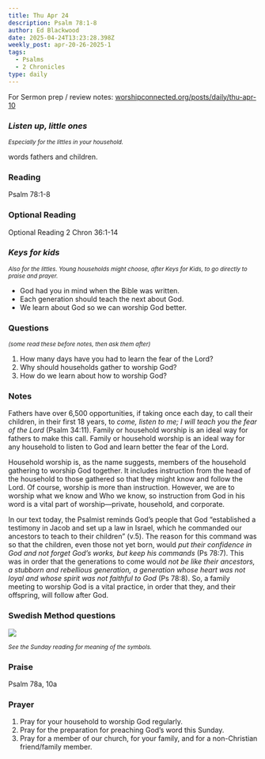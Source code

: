 ```yaml
---
title: Thu Apr 24
description: Psalm 78:1-8
author: Ed Blackwood
date: 2025-04-24T13:23:28.398Z
weekly_post: apr-20-26-2025-1
tags:
  - Psalms
  - 2 Chronicles
type: daily
---
```

For Sermon prep / review notes: [worshipconnected.org/posts/daily/thu-apr-10](https://worshipconnected.org/posts/daily/thu-apr-10/)

### *Listen up, little ones*

<div><small><i>Especially for the littles in your household.</i></small></div>

words fathers and children.

### Reading

Psalm 78:1-8

### Optional Reading

Optional Reading 2 Chron 36:1-14

### *Keys for kids*

<div><small><i>Also for the littles. Young households might choose, after Keys for Kids, to go directly to praise and prayer.</i></small></div>

* God had you in mind when the Bible was written.
* Each generation should teach the next about God.
* We learn about God so we can worship God better.

### Questions

<div><small><i>(some read these before notes, then ask them after)</i></small></div>

1. How many days have you had to learn the fear of the Lord?
2. Why should households gather to worship God?
3. How do we learn about how to worship God?

### Notes

Fathers have over 6,500 opportunities, if taking once each day, to call their children, in their first 18 years, to *come, listen to me; I will teach you the fear of the Lord* (Psalm 34:11). Family or household worship is an ideal way for fathers to make this call. Family or household worship is an ideal way for any household to listen to God and learn better the fear of the Lord.

Household worship is, as the name suggests, members of the household gathering to worship God together. It includes instruction from the head of the household to those gathered so that they might know and follow the Lord. Of course, worship is more than instruction. However, we are to worship what we know and Who we know, so instruction from God in his word is a vital part of worship—private, household, and corporate.

In our text today, the Psalmist reminds God’s people that God “established a testimony in Jacob and set up a law in Israel, which he commanded our ancestors to teach to their children” (v.5). The reason for this command was so that the children, even those not yet born, would *put their confidence in God and not forget God’s works, but keep his commands* (Ps 78:7). This was in order that the generations to come would *not be like their ancestors, a stubborn and rebellious generation, a generation whose heart was not loyal and whose spirit was not faithful to God* (Ps 78:8). So, a family meeting to worship God is a vital practice, in order that they, and their offspring, will follow after God.

### Swedish Method questions

![](/static/img/family_worship_study_ed-swedish_questions.png)

<div><small><i>See the Sunday reading for meaning of the symbols.</i></small></div>

### Praise

Psalm 78a, 10a

### Prayer

1. Pray for your household to worship God regularly.
2. Pray for the preparation for preaching God’s word this Sunday.
3. Pray for a member of our church, for your family, and for a non-Christian friend/family member.